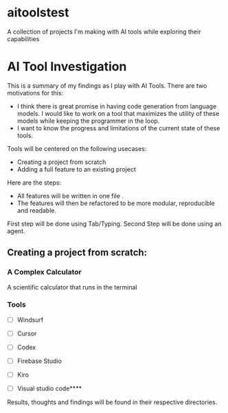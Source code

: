 # aitoolstest
A collection of projects I'm making with AI tools while exploring their capabilities

 AI Tool Investigation
==

This is a summary of my findings as I play with AI Tools.
There are two motivations for this:
- I think there is great promise in having code generation from language models. I would like to work on a tool that maximizes the utility of these models while keeping the programmer in the loop.
- I want to know the progress and limitations of the current state of these tools.


Tools will be centered on the following usecases:
- Creating a project from scratch 
- Adding a full feature to an existing project

Here are the steps:
- All features will be written in one file .
- The features will then be refactored to be more modular, reproducible and readable.

First step will be done using Tab/Typing.
Second Step will be done using an agent.


## Creating a project from scratch:
### A Complex Calculator

A scientific calculator that runs in the terminal

### Tools
- [ ] Windsurf
- [ ] Cursor
- [ ] Codex
- [ ] Firebase Studio
- [ ] Kiro
- [ ] Visual studio code****


Results, thoughts and findings will be found in their respective directories.

